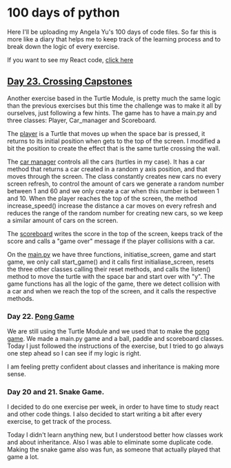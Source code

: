 # 100 days of python
Here I'll be uploading my Angela Yu's 100 days of code files. So far this is more like a diary that helps me to keep track of the learning process and to break down the logic of every exercise.

If you want to see my React code, [click here](https://github.com/anibalmgr/playground)

## [Day 23. Crossing Capstones](./day_23_crossing_capstone)

Another exercise based in the Turtle Module, is pretty much the same logic than the previous exercises but this time the challenge was to make it all by ourselves, just following a few hints. The game has to have a main.py and three classes: Player, Car_manager and  Scoreboard.

The [player](./day_23_crossing_capstone/player.py) is a Turtle that moves up when the space bar is pressed, it returns to its initial position when gets to the top of the screen. I modified a bit the position to create the effect that is the same turtle crossing the wall.

The [car manager](./day_23_crossing_capstone/car_manager.py) controls all the cars (turtles in my case). It has a car method that returns a car created in a random y axis position, and that moves through the screen. The class constantly creates new cars no every screen refresh, to control the amount of cars we generate a random number between 1 and 60 and we only create a car when this number is between 1 and 10. When the player reaches the top of the screen, the method increase_speed() increase the distance a car moves on every refresh and reduces the range of the random number for creating new cars, so we keep a similar amount of cars on the screen.

The [scoreboard](./day_23_crossing_capstone/scoreboard.py) writes the score in the top of the screen, keeps track of the score and calls a "game over" message if the player collisions with a car.

On the [main.py](./day_23_crossing_capstone/main.py) we have three functions, initiatise_screen, game and start game, we only call start_game() and it calls first initialiase_screen, resets the three other classes calling their reset methods, and calls the listen() method to move the turtle with the space bar and start over with "y". The game functions has all the logic of the game, there we detect collision with a car and when we reach the top of the screen, and it calls the respective methods.

### Day 22. [Pong Game](./day-22-pong-game)

We are still using the Turtle Module and we used that to make the [pong game](https://en.wikipedia.org/wiki/Pong). We made a main.py game and a ball, paddle and scoreboard classes. Today I just followed the instructions of the exercise, but I tried to go always one step ahead so I can see if my logic is right.

I am feeling pretty confident about classes and inheritance is making more sense.

### Day 20 and 21. Snake Game.

I decided to do one exercise per week, in order to have time to study react and other code things. I also decided to start writing a bit after every exercise, to get track of the process.

Today I didn't learn anything new, but I understood better how classes work and about inheritance. Also I was able to eliminate some duplicate code. Making the snake game also was fun, as someone that actually played that game a lot.
